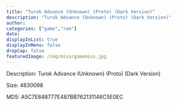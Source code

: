 ```yaml
---
title: "Turok Advance (Unknown) (Proto) (Dark Version)"
description: "Turok Advance (Unknown) (Proto) (Dark Version)"
author: 
categories: ["game","rom"]
date: 
displayInList: true
displayInMenu: false
dropCap: false
featuredImage: /img/miss/gamemiss.jpg
---
```


Description: Turok Advance (Unknown) (Proto) (Dark Version)

Size: 4830098

MD5: A5C7E848777E487BB762131146C5E0EC

